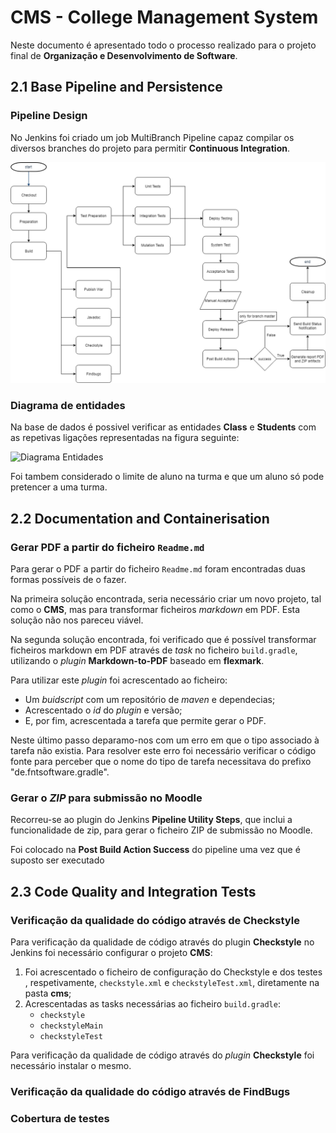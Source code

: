 CMS - College Management System
===============================

Neste documento é apresentado todo o processo realizado para o projeto final de **Organização e Desenvolvimento de Software**.


## 2.1 Base Pipeline and Persistence

### Pipeline Design

No Jenkins foi criado um job MultiBranch Pipeline capaz compilar os diversos branches do projeto para permitir **Continuous Integration**.

![Pipeline Design](pipeline.png)

### Diagrama de entidades

Na base de dados é possivel verificar as entidades **Class** e **Students** com as repetivas ligações representadas na figura seguinte:

![Diagrama Entidades](https://scontent.fopo1-1.fna.fbcdn.net/v/t1.15752-9/49005466_2150237678371894_1916061030450987008_n.png?_nc_cat=109&_nc_ht=scontent.fopo1-1.fna&oh=692d3ab74bbf962b0500555e2fd1ec93&oe=5C8B088D)

Foi tambem considerado o limite de aluno na turma e que um aluno só pode pretencer a uma turma.


## 2.2 Documentation and Containerisation

### Gerar PDF a partir do ficheiro `Readme.md`

Para gerar o PDF a partir do ficheiro `Readme.md` foram encontradas duas formas possíveis de o fazer. 

Na primeira solução encontrada, seria necessário criar um novo projeto, tal como o **CMS**, mas para transformar ficheiros *markdown* em PDF. Esta solução não nos pareceu viável. 

Na segunda solução encontrada, foi verificado que é possível transformar ficheiros markdown em PDF através de *task* no ficheiro `build.gradle`, utilizando o *plugin* **Markdown-to-PDF** baseado em **flexmark**.

Para utilizar este *plugin* foi acrescentado ao ficheiro: 

* Um *buidscript* com um repositório de *maven* e dependecias; 
* Acrescentado o *id* do *plugin* e versão; 
* E, por fim, acrescentada a tarefa que permite gerar o PDF. 

Neste último passo deparamo-nos com um erro em que o tipo associado à tarefa não existia. Para resolver este erro foi necessário verificar o código fonte para perceber que o nome do tipo de tarefa necessitava do prefixo "de.fntsoftware.gradle". 

### Gerar o *ZIP* para submissão no Moodle

Recorreu-se ao plugin do Jenkins **Pipeline Utility Steps**, que inclui a funcionalidade de zip, para gerar o ficheiro ZIP de submissão no Moodle.

Foi colocado na **Post Build Action Success** do pipeline uma vez que é suposto ser executado 


## 2.3 Code Quality and Integration Tests

### Verificação da qualidade do código através de Checkstyle

Para verificação da qualidade de código através do plugin **Checkstyle** no Jenkins foi necessário configurar o projeto **CMS**:

1. Foi acrescentado o ficheiro de configuração do Checkstyle e dos testes , respetivamente, `checkstyle.xml` e `checkstyleTest.xml`, diretamente na pasta **cms**;
2. Acrescentadas as tasks necessárias ao ficheiro `build.gradle`:
	* `checkstyle`
	* `checkstyleMain`
	* `checkstyleTest`

Para verificação da qualidade de código através do *plugin* **Checkstyle** foi necessário instalar o mesmo.


### Verificação da qualidade do código através de FindBugs



### Cobertura de testes


